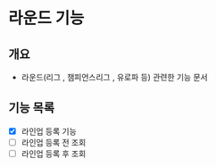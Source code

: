 # 라운드 기능

## 개요

- 라운드(리그 , 챔피언스리그 , 유로파 등) 관련한 기능 문서

## 기능 목록 
- [X] 라인업 등록 기능
- [ ] 라인업 등록 전 조회
- [ ] 라인업 등록 후 조회
